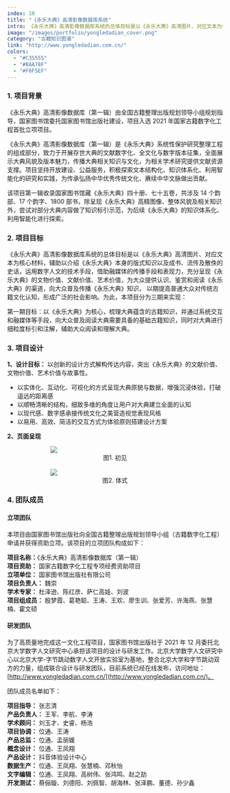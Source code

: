 ```yaml
---
index: 10
title: "《永乐大典》高清影像数据库系统"
intro: 《永乐大典》高清影像数据库系统的总体目标是以《永乐大典》高清图片、对应文本为核心材料，辅助以介绍《永乐大典》本身的版式知识以及成书、流传及散佚的史话，运用数字人文的技术手段，借助融媒体的传播手段和表现力，充分呈现《永乐大典》的文物价值、文献价值、艺术价值，为大众提供认识、鉴赏和阅读《永乐大典》的渠道，向大众普及传播《永乐大典》知识， 以期提高普通大众对传统古籍文化认知，形成广泛的社会影响。
image: "/images/portfolio/yongledadian_cover.png"
category: "古籍知识图谱"
link: "http://www.yongledadian.com.cn/"
colors:
  - "#C35555"
  - "#BAA78F"
  - "#F8F5EF"
---
```


### 1. 项目背景

《永乐大典》高清影像数据库（第一辑）由全国古籍整理出版规划领导小组规划指导，国家图书馆委托国家图书馆出版社建设，项目入选 2021 年国家古籍数字化工程首批立项项目。

《永乐大典》高清影像数据库（第一辑）是《永乐大典》系统性保护研究整理工程的组成部分，致力于开展存世大典的文献数字化、全文化与数字版本征集，全面展示大典风貌及版本魅力，传播大典相关知识与文化，为相关学术研究提供文献资源支撑。项目坚持开放建设、公益服务，积极探索文本结构化、知识体系化、利用智能化的研究和实践，为传承弘扬中华优秀传统文化、赓续中华文脉做出贡献。

该项目第一辑收录国家图书馆藏《永乐大典》四十册、七十五卷，共涉及 14 个韵部、17 个韵字、1800 部书，除呈现《永乐大典》高精图像、整体风貌及相关知识外，尝试对部分大典内容做了知识标引示范，为后续《永乐大典》的知识体系化、利用智能化进行探索。

### 2. 项目目标

《永乐大典》高清影像数据库系统的总体目标是以《永乐大典》高清图片、对应文本为核心材料，辅助以介绍《永乐大典》本身的版式知识以及成书、流传及散佚的史话，运用数字人文的技术手段，借助融媒体的传播手段和表现力，充分呈现《永乐大典》的文物价值、文献价值、艺术价值，为大众提供认识、鉴赏和阅读《永乐大典》的渠道，向大众普及传播《永乐大典》知识， 以期提高普通大众对传统古籍文化认知，形成广泛的社会影响。为此，本项目分为三期来实现：

第一期目标：以《永乐大典》为核心，梳理大典蕴含的古籍知识，并通过系统交互和融媒体等手段，向大众普及阅读大典需要具备的基础古籍知识，同时对大典进行细粒度标引和注解，辅助大众阅读和理解大典。

### 3. 项目设计

**1、设计目标：** 以创新的设计方式解构传达内容，突出《永乐大典》的文献价值、文物价值、艺术价值与故事性。

- 以实体化、互动化、可视化的方式呈现大典原貌与数据，增强沉浸体验，打破遥远的距离感
- 以顺畅清晰的结构，细致多维的角度让用户对大典建立全面的认知
- 以现代感、数字感承接传统文化之美营造视觉表现风格
- 以易用、高效、简洁的交互方式为体验原则搭建设计方案

**2、页面呈现**

<img style="max-width:60%;display:block;margin:0 auto;" src="/images/portfolio/yongledadian1.jpeg" />

<center>图1. 初见</center>

<br/>

<img style="max-width:60%;display:block;margin:0 auto;" src="/images/portfolio/yongledadian2.jpeg" />

<center>图2. 体式</center>

### 4. 团队成员

#### 立项团队

本项目由国家图书馆出版社向全国古籍整理出版规划领导小组（古籍数字化工程）申请并获得资助立项。该项目的立项团队构成如下：

**项目名称：**《永乐大典》高清影像数据库（第一辑）  
**项目资助：** 国家古籍数字化工程专项经费资助项目  
**立项单位：** 国家图书馆出版社有限公司  
**项目负责人：** 魏崇  
**学术专家：** 杜泽逊、陈红彦、萨仁高娃、刘波  
**项目组成员：** 殷梦霞、葛艳聪、王涛、王欢、廖生训、张爱芳、许海燕、张慧楠、霍文硕

#### 研发团队

为了高质量地完成这一文化工程项目，国家图书馆出版社于 2021 年 12 月委托北京大学数字人文研究中心承担该项目的设计与研发工作。北京大学数字人文研究中心以北京大学-字节跳动数字人文开放实验室为基地，整合北京大学和字节跳动双方的力量，组成联合设计与研发团队，目前系统已经在线发布，访问地址：[http://www.yongledadian.com.cn/](http://www.yongledadian.com.cn/)。

团队成员名单如下：

**项目指导：** 张志清  
**产品负责人：** 王军、李航、李涛  
**学术顾问：** 刘玉才、史睿、杨浩  
**项目协调：** 位通、王涛  
**产品总监：** 位通、孟丽媛  
**概念设计：** 位通、王凤翔  
**产品设计：** 抖音体验设计中心  
**数据生产：** 位通、王凤翔、张慧楠、邓秋怡  
**文字编辑：** 位通、王凤翔、高树伟、张鸿鸣、赵之劼  
**开发测试：** 蔡俪璇、刘德阳、刘佩智、胡海林、张泽鹏、董德、孙少鑫
